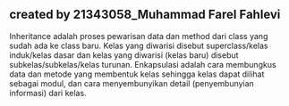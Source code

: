 ## created by 21343058_Muhammad Farel Fahlevi

Inheritance adalah proses pewarisan data dan method dari class yang sudah ada ke class baru. Kelas yang diwarisi disebut superclass/kelas induk/kelas dasar dan kelas yang diwarisi (kelas baru) disebut subkelas/subkelas/kelas turunan.
Enkapsulasi adalah cara membungkus data dan metode yang membentuk kelas sehingga kelas dapat dilihat sebagai modul, dan cara menyembunyikan detail (penyembunyian informasi) dari kelas.
